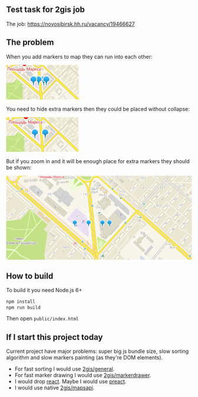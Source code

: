 ## Test task for 2gis job

The job: https://novosibirsk.hh.ru/vacancy/19466627

## The problem

When you add markers to map they can run into each other:

![collapsed markers](tools/readme_assets/1.png)

You need to hide extra markers then they could be placed without collapse:

![hidden markers](tools/readme_assets/2.png)

But if you zoom in and it will be enough place for extra markers they should be shown:

![extra markers](tools/readme_assets/3.png)

## How to build

To build it you need Node.js 6+

```
npm install
npm run build
```

Then open `public/index.html`

## If I start this project today

Current project have major problems: super big js bundle size, slow sorting algorithm
and slow markers painting (as they're DOM elements).

- For fast sorting I would use [2gis/general](https://github.com/2gis/general).
- For fast marker drawing I would use [2gis/markerdrawer](https://github.com/2gis/markerdrawer).
- I would drop [react](https://github.com/facebook/react). Maybe I would use [preact](https://github.com/developit/preact).
- I would use native [2gis/mapsapi](https://github.com/2gis/mapsapi).
